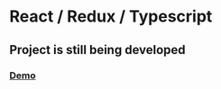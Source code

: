 <h1>React / Redux / Typescript</h1>
<h2>Project is still being developed</h1>
<h3><a target="_blank" href="https://bitrader-review6.netlify.app/">Demo</a></h1>
